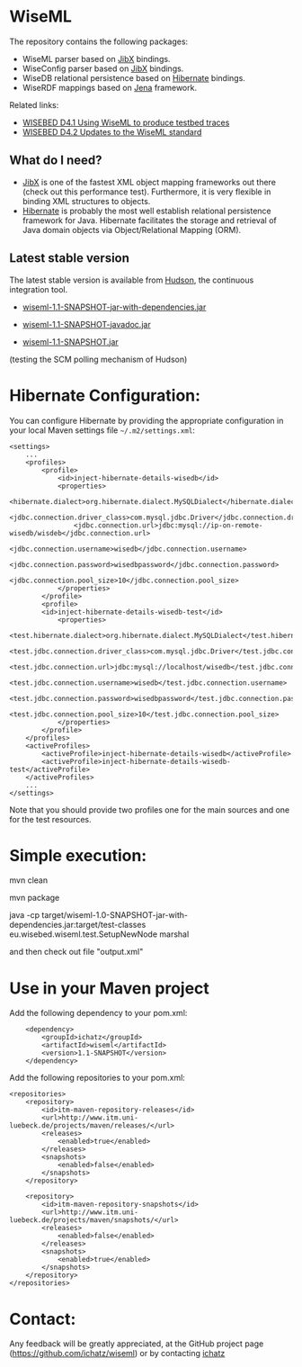 WiseML
======
The repository contains the following packages:

 * WiseML parser based on [JibX](http://www.ibm.com/developerworks/library/x-databdopt2/) bindings.
 * WiseConfig parser based on [JibX](http://www.ibm.com/developerworks/library/x-databdopt2/) bindings.
 * WiseDB relational persistence based on [Hibernate](http://www.hibernate.org/) bindings.
 * WiseRDF mappings based on [Jena](http://jena.sourceforge.net/) framework.


Related links:

 * [WISEBED D4.1 Using WiseML to produce testbed traces](http://www.wisebed.eu/images/stories/deliverables/d4.1.pdf)
 * [WISEBED D4.2 Updates to the WiseML standard](http://www.wisebed.eu/images/stories/deliverables/d4.2.pdf)

What do I need?
---------------

  * [JibX](http://www.ibm.com/developerworks/library/x-databdopt2/) is one of the fastest XML object mapping frameworks out there (check out this performance test). Furthermore, it is very flexible in binding XML structures to objects.
  * [Hibernate](http://www.hibernate.org/) is probably the most well establish relational persistence framework for Java. Hibernate facilitates the storage and retrieval of Java domain objects via Object/Relational Mapping (ORM).


Latest stable version
---------------

The latest stable version is available from [Hudson](http://ru1.cti.gr/hudson/job/wiseml/), the continuous integration tool.

  * [wiseml-1.1-SNAPSHOT-jar-with-dependencies.jar](http://ru1.cti.gr/hudson/job/wiseml/lastSuccessfulBuild/artifact/target/wiseml-1.1-SNAPSHOT-jar-with-dependencies.jar)

  * [wiseml-1.1-SNAPSHOT-javadoc.jar](http://ru1.cti.gr/hudson/job/wiseml/lastSuccessfulBuild/artifact/target/wiseml-1.1-SNAPSHOT-javadoc.jar)

  * [wiseml-1.1-SNAPSHOT.jar](http://ru1.cti.gr/hudson/job/wiseml/lastSuccessfulBuild/artifact/target/wiseml-1.1-SNAPSHOT.jar)

(testing the SCM polling mechanism of Hudson)

Hibernate Configuration:
======
You can configure Hibernate by providing the appropriate configuration in your local Maven settings file `~/.m2/settings.xml`:

	<settings>
    	...
		<profiles>
        	<profile>
				<id>inject-hibernate-details-wisedb</id>
            	<properties>
                	<hibernate.dialect>org.hibernate.dialect.MySQLDialect</hibernate.dialect>
                	<jdbc.connection.driver_class>com.mysql.jdbc.Driver</jdbc.connection.driver_class>
                	<jdbc.connection.url>jdbc:mysql://ip-on-remote-wisedb/wisdeb</jdbc.connection.url>
                	<jdbc.connection.username>wisedb</jdbc.connection.username>
                	<jdbc.connection.password>wisedbpassword</jdbc.connection.password>
                	<jdbc.connection.pool_size>10</jdbc.connection.pool_size>
            	</properties>
        	</profile>
			<profile>
			<id>inject-hibernate-details-wisedb-test</id>
				<properties>
					<test.hibernate.dialect>org.hibernate.dialect.MySQLDialect</test.hibernate.dialect>
					<test.jdbc.connection.driver_class>com.mysql.jdbc.Driver</test.jdbc.connection.driver_class>
					<test.jdbc.connection.url>jdbc:mysql://localhost/wisedb</test.jdbc.connection.url>
					<test.jdbc.connection.username>wisedb</test.jdbc.connection.username>
					<test.jdbc.connection.password>wisedbpassword</test.jdbc.connection.password>
					<test.jdbc.connection.pool_size>10</test.jdbc.connection.pool_size>
				</properties>
			</profile>
		</profiles>
		<activeProfiles>
			<activeProfile>inject-hibernate-details-wisedb</activeProfile>
			<activeProfile>inject-hibernate-details-wisedb-test</activeProfile>
		</activeProfiles>
		...
	</settings>   

Note that you should provide two profiles one for the main sources and one for the test resources.

Simple execution:
======
mvn clean

mvn package

java -cp target/wiseml-1.0-SNAPSHOT-jar-with-dependencies.jar:target/test-classes eu.wisebed.wiseml.test.SetupNewNode marshal

and then check out file "output.xml"

Use in your Maven project
======

Add the following dependency to your pom.xml:
	
		<dependency>
			<groupId>ichatz</groupId>
			<artifactId>wiseml</artifactId>
			<version>1.1-SNAPSHOT</version>
		</dependency>

Add the following repositories to your pom.xml:

	<repositories>
		<repository>
			<id>itm-maven-repository-releases</id>
			<url>http://www.itm.uni-luebeck.de/projects/maven/releases/</url>
			<releases>
				<enabled>true</enabled>
			</releases>
			<snapshots>
				<enabled>false</enabled>
			</snapshots>
		</repository>

		<repository>
			<id>itm-maven-repository-snapshots</id>
			<url>http://www.itm.uni-luebeck.de/projects/maven/snapshots/</url>
			<releases>
				<enabled>false</enabled>
			</releases>
			<snapshots>
				<enabled>true</enabled>
			</snapshots>
		</repository>
	</repositories>


Contact:
======
Any feedback will be greatly appreciated, at the GitHub project page
(https://github.com/ichatz/wiseml) or by contacting
[ichatz](mailto:ichatz@gmail.com)

